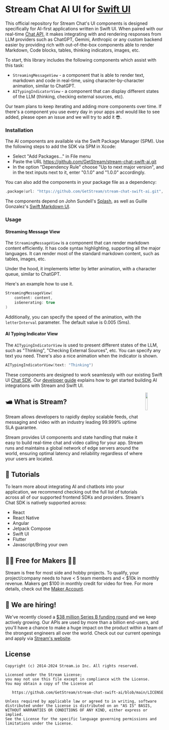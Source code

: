 # Stream Chat AI UI for [Swift UI](https://getstream.io/tutorials/ios-chat/)

This official repository for Stream Chat's UI components is designed specifically for AI-first applications written in Swift UI. When paired with our real-time [Chat API](https://getstream.io/chat/), it makes integrating with and rendering responses from LLM providers such as ChatGPT, Gemini, Anthropic or any custom backend easier by providing rich with out-of-the-box components able to render Markdown, Code blocks, tables, thinking indicators, images, etc.

To start, this library includes the following components which assist with this task:
- `StreamingMessageView` - a component that is able to render text, markdown and code in real-time, using character-by-character animation, similar to ChatGPT.
- `AITypingIndicatorView` - a component that can display different states of the LLM (thinking, checking external sources, etc).

Our team plans to keep iterating and adding more components over time. If there's a component you use every day in your apps and would like to see added, please open an issue and we will try to add it 😎.

### Installation

The AI components are available via the Swift Package Manager (SPM). Use the following steps to add the SDK via SPM in Xcode:
- Select "Add Packages…" in File menu
- Paste the URL https://github.com/GetStream/stream-chat-swift-ai.git
- In the option "Dependency Rule" choose "Up to next major version", and in the text inputs next to it, enter "0.1.0" and "1.0.0" accordingly.

You can also add the components in your package file as a dependency:

```swift
.package(url: "https://github.com/GetStream/stream-chat-swift-ai.git", from: "0.1.0")
```

The components depend on John Sundell's [Splash](https://github.com/JohnSundell/Splash), as well as Guille Gonzalez's [Swift Markdown UI](https://github.com/gonzalezreal/swift-markdown-ui).

### Usage

#### Streaming Message View

The `StreamingMessageView` is a component that can render markdown content efficiently. It has code syntax highlighting, supporting all the major languages. It can render most of the standard markdown content, such as tables, images, etc. 

Under the hood, it implements letter by letter animation, with a character queue, similar to ChatGPT.

Here's an example how to use it.

```swift
StreamingMessageView(
    content: content,
    isGenerating: true
)
```

Additionally, you can specify the speed of the animation, with the `letterInterval` parameter. The default value is 0.005 (5ms).

#### AI Typing Indicator View

The `AITypingIndicatorView` is used to present different states of the LLM, such as "Thinking", "Checking External Sources", etc. You can specify any text you need. There's also a nice animation when the indicator is shown.

```swift
AITypingIndicatorView(text: "Thinking")
```

These components are designed to work seamlessly with our existing Swift UI [Chat SDK](https://getstream.io/tutorials/ios-chat/). Our [developer guide](https://getstream.io/chat/solutions/ai-integration/) explains how to get started building AI integrations with Stream and Swift UI. 

<a href="https://getstream.io?utm_source=Github&utm_medium=Github_Repo_Content&utm_content=Developer&utm_campaign=Github_Swift_AI_SDK&utm_term=DevRelOss">
<img src="https://user-images.githubusercontent.com/24237865/138428440-b92e5fb7-89f8-41aa-96b1-71a5486c5849.png" align="right" width="12%"/>
</a>

## 🛥 What is Stream?

Stream allows developers to rapidly deploy scalable feeds, chat messaging and video with an industry leading 99.999% uptime SLA guarantee.

Stream provides UI components and state handling that make it easy to build real-time chat and video calling for your app. Stream runs and maintains a global network of edge servers around the world, ensuring optimal latency and reliability regardless of where your users are located.

## 📕 Tutorials

To learn more about integrating AI and chatbots into your application, we recommend checking out the full list of tutorials across all of our supported frontend SDKs and providers. Stream's Chat SDK is natively supported across:
* React
* React Native
* Angular
* Jetpack Compose
* Swift UI
* Flutter
* Javascript/Bring your own


## 👩‍💻 Free for Makers 👨‍💻

Stream is free for most side and hobby projects. To qualify, your project/company needs to have < 5 team members and < $10k in monthly revenue. Makers get $100 in monthly credit for video for free.
For more details, check out the [Maker Account](https://getstream.io/maker-account?utm_source=Github&utm_medium=Github_Repo_Content&utm_content=Developer&utm_campaign=Github_Swift_AI_SDK&utm_term=DevRelOss).

## 💼 We are hiring!

We've recently closed a [\$38 million Series B funding round](https://techcrunch.com/2021/03/04/stream-raises-38m-as-its-chat-and-activity-feed-apis-power-communications-for-1b-users/) and we keep actively growing.
Our APIs are used by more than a billion end-users, and you'll have a chance to make a huge impact on the product within a team of the strongest engineers all over the world.
Check out our current openings and apply via [Stream's website](https://getstream.io/team/#jobs).


## License

```
Copyright (c) 2014-2024 Stream.io Inc. All rights reserved.

Licensed under the Stream License;
you may not use this file except in compliance with the License.
You may obtain a copy of the License at

   https://github.com/GetStream/stream-chat-swift-ai/blob/main/LICENSE

Unless required by applicable law or agreed to in writing, software
distributed under the License is distributed on an "AS IS" BASIS,
WITHOUT WARRANTIES OR CONDITIONS OF ANY KIND, either express or implied.
See the License for the specific language governing permissions and
limitations under the License.
```
